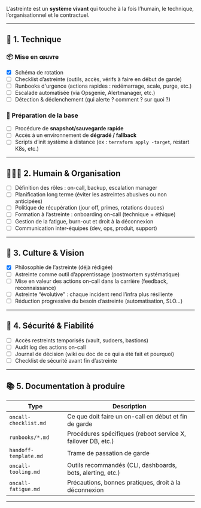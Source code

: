 L’astreinte est un **système vivant** qui touche à la fois l’humain, le technique, l’organisationnel et le contractuel.

---

## 🔧 **1. Technique**
### 📦 Mise en œuvre
- [x] Schéma de rotation
- [ ] Checklist d’astreinte (outils, accès, vérifs à faire en début de garde)
- [ ] Runbooks d'urgence (actions rapides : redémarrage, scale, purge, etc.)
- [ ] Escalade automatisée (via Opsgenie, Alertmanager, etc.)
- [ ] Détection & déclenchement (qui alerte ? comment ? sur quoi ?)

### 💾 Préparation de la base
- [ ] Procédure de **snapshot/sauvegarde rapide**
- [ ] Accès à un environnement de **dégradé / fallback**
- [ ] Scripts d’init système à distance (ex : `terraform apply -target`, restart K8s, etc.)

---

## 🧑‍🤝‍🧑 **2. Humain & Organisation**
- [ ] Définition des rôles : on-call, backup, escalation manager
- [ ] Planification long terme (éviter les astreintes abusives ou non anticipées)
- [ ] Politique de récupération (jour off, primes, rotations douces)
- [ ] Formation à l’astreinte : onboarding on-call (technique + éthique)
- [ ] Gestion de la fatigue, burn-out et droit à la déconnexion
- [ ] Communication inter-équipes (dev, ops, produit, support)

---

## 🧠 **3. Culture & Vision**
- [x] Philosophie de l’astreinte (déjà rédigée)
- [ ] Astreinte comme outil d’apprentissage (postmortem systématique)
- [ ] Mise en valeur des actions on-call dans la carrière (feedback, reconnaissance)
- [ ] Astreinte “évolutive” : chaque incident rend l’infra plus résiliente
- [ ] Réduction progressive du besoin d’astreinte (automatisation, SLO…)

---

## 🔐 **4. Sécurité & Fiabilité**
- [ ] Accès restreints temporisés (vault, sudoers, bastions)
- [ ] Audit log des actions on-call
- [ ] Journal de décision (wiki ou doc de ce qui a été fait et pourquoi)
- [ ] Checklist de sécurité avant fin d’astreinte

---

## 📚 **5. Documentation à produire**
| Type | Description |
|------|-------------|
| `oncall-checklist.md` | Ce que doit faire un on-call en début et fin de garde |
| `runbooks/*.md` | Procédures spécifiques (reboot service X, failover DB, etc.) |
| `handoff-template.md` | Trame de passation de garde |
| `oncall-tooling.md` | Outils recommandés (CLI, dashboards, bots, alerting, etc.) |
| `oncall-fatigue.md` | Précautions, bonnes pratiques, droit à la déconnexion |

---
